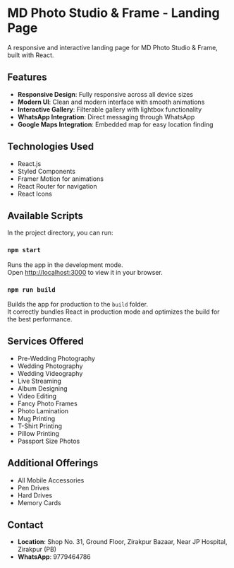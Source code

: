 # MD Photo Studio & Frame - Landing Page

A responsive and interactive landing page for MD Photo Studio & Frame, built with React.

## Features

- **Responsive Design**: Fully responsive across all device sizes
- **Modern UI**: Clean and modern interface with smooth animations
- **Interactive Gallery**: Filterable gallery with lightbox functionality
- **WhatsApp Integration**: Direct messaging through WhatsApp
- **Google Maps Integration**: Embedded map for easy location finding

## Technologies Used

- React.js
- Styled Components
- Framer Motion for animations
- React Router for navigation
- React Icons

## Available Scripts

In the project directory, you can run:

### `npm start`

Runs the app in the development mode.\
Open [http://localhost:3000](http://localhost:3000) to view it in your browser.

### `npm run build`

Builds the app for production to the `build` folder.\
It correctly bundles React in production mode and optimizes the build for the best performance.

## Services Offered

- Pre-Wedding Photography
- Wedding Photography
- Wedding Videography
- Live Streaming
- Album Designing
- Video Editing
- Fancy Photo Frames
- Photo Lamination
- Mug Printing
- T-Shirt Printing
- Pillow Printing
- Passport Size Photos

## Additional Offerings

- All Mobile Accessories
- Pen Drives
- Hard Drives
- Memory Cards

## Contact

- **Location**: Shop No. 31, Ground Floor, Zirakpur Bazaar, Near JP Hospital, Zirakpur (PB)
- **WhatsApp**: 9779464786 